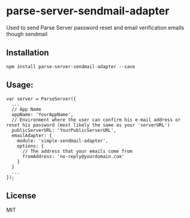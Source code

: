 # parse-server-sendmail-adapter

Used to send Parse Server password reset and email verification emails though sendmail

## Installation

```
npm install parse-server-sendmail-adapter --save
```

## Usage:

```
var server = ParseServer({
  ...
  // App Name
  appName: 'YourAppName',
  // Environment where the user can confirm his e-mail address or reset his password (most likely the same as your 'serverURL')
  publicServerURL: 'YourPublicServerURL',
  emailAdapter: {
    module: 'simple-sendmail-adapter',
    options: {
      // The address that your emails come from
      fromAddress: 'no-reply@yourdomain.com'
    }
  }
  ...
});
```

## License
MIT
